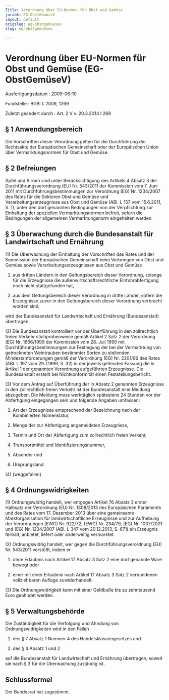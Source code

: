 ```yaml
---
Title: Verordnung über EU-Normen für Obst und Gemüse
jurabk: EG-ObstGemüseV
layout: default
origslug: eg-obstgemuesev
slug: eg-obstgemuesev

---
```


# Verordnung über EU-Normen für Obst und Gemüse (EG-ObstGemüseV)

Ausfertigungsdatum
:   2009-06-10

Fundstelle
:   BGBl I: 2009, 1269

Zuletzt geändert durch
:   Art. 2 V v. 20.3.2014 I 269


## § 1 Anwendungsbereich

Die Vorschriften dieser Verordnung gelten für die Durchführung der
Rechtsakte der Europäischen Gemeinschaft oder der Europäischen Union
über Vermarktungsnormen für Obst und Gemüse.


## § 2 Befreiungen

Äpfel und Birnen sind unter Berücksichtigung des Artikels 4 Absatz 3
der Durchführungsverordnung (EU) Nr. 543/2011 der Kommission vom 7.
Juni 2011 mit Durchführungsbestimmungen zur Verordnung (EG) Nr.
1234/2007 des Rates für die Sektoren Obst und Gemüse und
Verarbeitungserzeugnisse aus Obst und Gemüse (ABl. L 157 vom
15\.6.2011, S. 1), unter den dort genannten Bedingungen von der
Verpflichtung zur Einhaltung der speziellen Vermarktungsnormen
befreit, sofern die Bedingungen der allgemeinen Vermarktungsnorm
eingehalten werden.


## § 3 Überwachung durch die Bundesanstalt für Landwirtschaft und Ernährung

(1) Die Überwachung der Einhaltung der Vorschriften des Rates und der
Kommission der Europäischen Gemeinschaft beim Verbringen von Obst und
Gemüse sowie Verarbeitungserzeugnissen aus Obst und Gemüse

1.  aus dritten Ländern in den Geltungsbereich dieser Verordnung, solange
    für die Erzeugnisse die außenwirtschaftsrechtliche Einfuhrabfertigung
    noch nicht stattgefunden hat,


2.  aus dem Geltungsbereich dieser Verordnung in dritte Länder, sofern die
    Erzeugnisse zuvor in den Geltungsbereich dieser Verordnung verbracht
    worden sind,



wird der Bundesanstalt für Landwirtschaft und Ernährung
(Bundesanstalt) übertragen.

(2) Die Bundesanstalt kontrolliert vor der Überführung in den
zollrechtlich freien Verkehr stichprobenweise gemäß Artikel 2 Satz 2
der Verordnung (EG) Nr. 1666/1999 der Kommission vom 28. Juli 1999 mit
Durchführungsbestimmungen zur Festlegung der bei der Vermarktung von
getrockneten Weintrauben bestimmter Sorten zu stellenden
Mindestanforderungen gemäß der Verordnung (EG) Nr. 2201/96 des Rates
(ABl. L 197 vom 29.7.1999, S. 32) in der jeweils geltenden Fassung die
in Artikel 1 der genannten Verordnung aufgeführten Erzeugnisse. Die
Bundesanstalt erstellt bei Nichtkonformität einen
Feststellungsbericht.

(3) Vor dem Antrag auf Überführung der in Absatz 2 genannten
Erzeugnisse in den zollrechtlich freien Verkehr ist der Bundesanstalt
eine Meldung abzugeben. Die Meldung muss werktäglich spätestens 24
Stunden vor der Abfertigung eingegangen sein und folgende Angaben
umfassen:

1.  Art der Erzeugnisse entsprechend der Bezeichnung nach der Kombinierten
    Nomenklatur,


2.  Menge der zur Abfertigung angemeldeten Erzeugnisse,


3.  Termin und Ort der Abfertigung zum zollrechtlich freien Verkehr,


4.  Transportmittel und Identifizierungsnummer,


5.  Absender und


6.  Ursprungsland.




(4) (weggefallen)


## § 4 Ordnungswidrigkeiten

(1) Ordnungswidrig handelt, wer entgegen Artikel 76 Absatz 3 erster
Halbsatz der Verordnung (EU) Nr. 1308/2013 des Europäischen Parlaments
und des Rates vom 17. Dezember 2013 über eine gemeinsame
Marktorganisation für landwirtschaftliche Erzeugnisse und zur
Aufhebung der Verordnungen (EWG) Nr. 922/72, (EWG) Nr. 234/79, (EG)
Nr. 1037/2001 und (EG) Nr. 1234/2007 (ABl. L 347 vom 20.12.2013, S.
671) ein Erzeugnis feilhält, anbietet, liefert oder anderweitig
vermarktet.

(2) Ordnungswidrig handelt, wer gegen die Durchführungsverordnung (EU)
Nr. 543/2011 verstößt, indem er

1.  ohne Erlaubnis nach Artikel 17 Absatz 3 Satz 2 eine dort genannte Ware
    bewegt oder


2.  einer mit einer Erlaubnis nach Artikel 17 Absatz 3 Satz 2 verbundenen
    vollziehbaren Auflage zuwiderhandelt.




(3) Die Ordnungswidrigkeit kann mit einer Geldbuße bis zu zehntausend
Euro geahndet werden.


## § 5 Verwaltungsbehörde

Die Zuständigkeit für die Verfolgung und Ahndung von
Ordnungswidrigkeiten wird in den Fällen

1.  des § 7 Absatz 1 Nummer 4 des Handelsklassengesetzes und


2.  des § 4 Absatz 1 und 2



auf die Bundesanstalt für Landwirtschaft und Ernährung übertragen,
soweit sie nach § 3 für die Überwachung zuständig ist.


## Schlussformel

Der Bundesrat hat zugestimmt.

